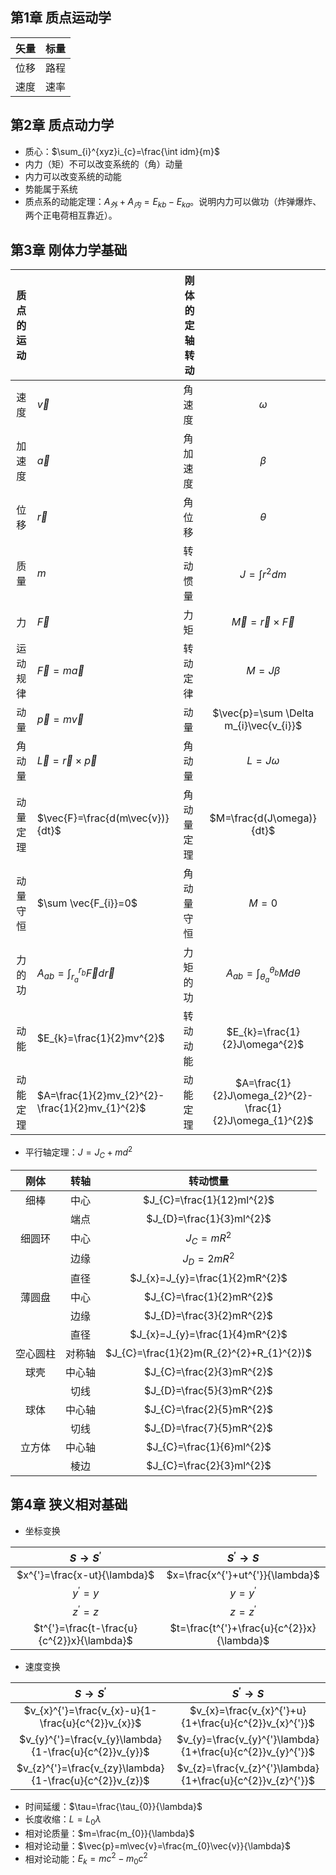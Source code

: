 ## 第1章 质点运动学

| 矢量 | 标量 |
| ---- | ---- |
| 位移 | 路程 |
| 速度 | 速率 |

## 第2章 质点动力学

- 质心：$\sum_{i}^{xyz}i_{c}=\frac{\int idm}{m}$
- 内力（矩）不可以改变系统的（角）动量
- 内力可以改变系统的动能
- 势能属于系统
- 质点系的动能定理：$A_{外}+A_{内}=E_{kb}-E_{ka}$。说明内力可以做功（炸弹爆炸、两个正电荷相互靠近）。

## 第3章 刚体力学基础

| 质点的运动 |                                                 | 刚体的定轴转动 |                                                           |
| :--------: | ----------------------------------------------- | -------------- | :-------------------------------------------------------: |
|    速度    | $\vec{v}$                                       | 角速度         |                         $\omega$                          |
|   加速度   | $\vec{a}$                                       | 角加速度       |                          $\beta$                          |
|    位移    | $\vec{r}$                                       | 角位移         |                         $\theta$                          |
|    质量    | $m$                                             | 转动惯量       |                     $J=\int r^{2}dm$                      |
|     力     | $\vec{F}$                                       | 力矩           |              $\vec{M}=\vec{r}\times\vec{F}$               |
|  运动规律  | $\vec{F}=m\vec{a}$                              | 转动定律       |                        $M=J\beta$                         |
|    动量    | $\vec{p}=m\vec{v}$                              | 动量           |          $\vec{p}=\sum \Delta m_{i}\vec{v_{i}}$           |
|   角动量   | $\vec{L}=\vec{r}\times\vec{p}$                  | 角动量         |                        $L=J\omega$                        |
|  动量定理  | $\vec{F}=\frac{d(m\vec{v})}{dt}$                | 角动量定理     |                 $M=\frac{d(J\omega)}{dt}$                 |
|  动量守恒  | $\sum \vec{F_{i}}=0$                            | 角动量守恒     |                           $M=0$                           |
|   力的功   | $A_{ab}=\int_{r_{a}}^{r_{b}}\vec{F}d\vec{r}$    | 力矩的功       |      $A_{ab}=\int_{\theta_{a}}^{\theta_{b}}Md\theta$      |
|    动能    | $E_{k}=\frac{1}{2}mv^{2}$                       | 转动动能       |              $E_{k}=\frac{1}{2}J\omega^{2}$               |
|  动能定理  | $A=\frac{1}{2}mv_{2}^{2}-\frac{1}{2}mv_{1}^{2}$ | 动能定理       | $A=\frac{1}{2}J\omega_{2}^{2}-\frac{1}{2}J\omega_{1}^{2}$ |

- 平行轴定理：$J=J_{C}+md^{2}$

|   刚体   |  转轴  |                 转动惯量                  |
| :------: | :----: | :---------------------------------------: |
|   细棒   |  中心  |        $J_{C}=\frac{1}{12}ml^{2}$         |
|          |  端点  |         $J_{D}=\frac{1}{3}ml^{2}$         |
|  细圆环  |  中心  |              $J_{C}=mR^{2}$               |
|          |  边缘  |              $J_{D}=2mR^{2}$              |
|          |  直径  |      $J_{x}=J_{y}=\frac{1}{2}mR^{2}$      |
|  薄圆盘  |  中心  |         $J_{C}=\frac{1}{2}mR^{2}$         |
|          |  边缘  |         $J_{D}=\frac{3}{2}mR^{2}$         |
|          |  直径  |      $J_{x}=J_{y}=\frac{1}{4}mR^{2}$      |
| 空心圆柱 | 对称轴 | $J_{C}=\frac{1}{2}m(R_{2}^{2}+R_{1}^{2})$ |
|   球壳   | 中心轴 |         $J_{C}=\frac{2}{3}mR^{2}$         |
|          |  切线  |         $J_{D}=\frac{5}{3}mR^{2}$         |
|   球体   | 中心轴 |         $J_{C}=\frac{2}{5}mR^{2}$         |
|          |  切线  |         $J_{D}=\frac{7}{5}mR^{2}$         |
|  立方体  | 中心轴 |         $J_{C}=\frac{1}{6}ml^{2}$         |
|          |  棱边  |         $J_{C}=\frac{2}{3}ml^{2}$         |

## 第4章 狭义相对基础

- 坐标变换

|            $S\rightarrow S^{'}$            |            $S^{'}\rightarrow S$            |
| :----------------------------------------: | :----------------------------------------: |
|        $x^{'}=\frac{x-ut}{\lambda}$        |      $x=\frac{x^{'}+ut^{'}}{\lambda}$      |
|                 $y^{'}=y$                  |                 $y=y^{'}$                  |
|                 $z^{'}=z$                  |                 $z=z^{'}$                  |
| $t^{'}=\frac{t-\frac{u}{c^{2}}x}{\lambda}$ | $t=\frac{t^{'}+\frac{u}{c^{2}}x}{\lambda}$ |

- 速度变换

|                   $S\rightarrow S^{'}$                   |                    $S^{'}\rightarrow S$                     |
| :------------------------------------------------------: | :---------------------------------------------------------: |
|    $v_{x}^{'}=\frac{v_{x}-u}{1-\frac{u}{c^{2}}v_{x}}$    |   $v_{x}=\frac{v_{x}^{'}+u}{1+\frac{u}{c^{2}}v_{x}^{'}}$    |
| $v_{y}^{'}=\frac{v_{y}\lambda}{1-\frac{u}{c^{2}}v_{y}}$  | $v_{y}=\frac{v_{y}^{'}\lambda}{1+\frac{u}{c^{2}}v_{y}^{'}}$ |
| $v_{z}^{'}=\frac{v_{zy}\lambda}{1-\frac{u}{c^{2}}v_{z}}$ | $v_{z}=\frac{v_{z}^{'}\lambda}{1+\frac{u}{c^{2}}v_{z}^{'}}$ |

- 时间延缓：$\tau=\frac{\tau_{0}}{\lambda}$
- 长度收缩：$L=L_{0}\lambda$
- 相对论质量：$m=\frac{m_{0}}{\lambda}$
- 相对论动量：$\vec{p}=m\vec{v}=\frac{m_{0}\vec{v}}{\lambda}$
- 相对论动能：$E_{k}=mc^{2}-m_{0}c^{2}$
